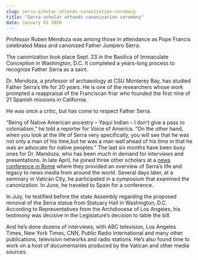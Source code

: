 ```yaml
---
slug: serra-scholar-attends-canonization-ceremony
title: "Serra scholar attends canonization ceremony"
date: January 01 2020
---
```


 
<p>
  Professor Ruben Mendoza was among those in attendance as Pope Francis
  celebrated Mass and canonized Father Junipero Serra.
</p>
<p>
  The canonization took place Sept. 23 in the Basilica of Immaculate Conception
  in Washington, D.C. It completed a years&#45;long process to recognize Father
  Serra as a saint.
</p>
<p>
  Dr. Mendoza, a professor of archaeology at CSU Monterey Bay, has studied
  Father Serra’s life for 20 years. He is one of the researchers whose work
  prompted a reappraisal of the Franciscan friar who founded the first nine of
  21 Spanish missions in California.
</p>
<p>He was once a critic, but has come to respect Father Serra.</p>
<p>
  “Being of Native American ancestry – Yaqui Indian – I don’t give a pass to
  colonialism,” he told a reporter for Voice of America. “On the other hand,
  when you look at the life of Serra very specifically, you will see that he was
  not only a man of his time,but he was a man well ahead of his time in that he
  was an advocate for native peoples.” The last six months have been busy ones
  for Dr. Mendoza, who has been much in demand for interviews and presentations.
  In late April, he joined three other scholars at a
  <a
    href="https://csumb.edu/news/archaeologist&#45;headed&#45;vatican?_search=Vatican+and+Ruben"
    >news conference in Rome</a
  >
  where they provided an overview of Serra’s life and legacy to news media from
  around the world. Several days later, at a seminary in Vatican City, he
  participated in a symposium that examined the canonization. In June, he
  traveled to Spain for a conference.
</p>
<p>
  In July, he testified before the state Assembly regarding the proposed removal
  of the Serra statue from Statuary Hall in Washington, D.C. According to
  Representatives from the Archdiocese of Los Angeles, his testimony was
  decisive in the Legislature’s decision to table the bill.
</p>
<p>
  And he’s done dozens of interviews, with ABC television, Los Angeles Times,
  New York Times, CNN, Public Radio International and many other publications,
  television networks and radio stations. He’s also found time to work on a host
  of documentaries produced by the Vatican and other media sources.
</p>
 
